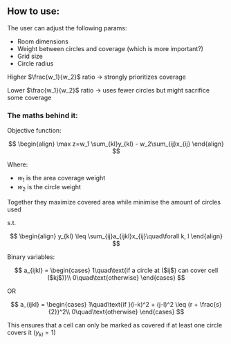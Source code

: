 ## How to use:

The user can adjust the following params: 
- Room dimensions
- Weight between circles and coverage (which is more important?)
- Grid size
- Circle radius

Higher $\frac{w_1}{w_2}$ ratio $\to$ strongly prioritizes coverage

Lower $\frac{w_1}{w_2}$ ratio $\to$ uses fewer circles but might sacrifice some coverage

### The maths behind it:

Objective function: 

$$
\begin{align}
\max z=w_1 \sum_{kl}y_{kl} - w_2\sum_{ij}x_{ij}
\end{align}
$$

Where: 
- $w_1$ is the area coverage weight
- $w_2$ is the circle weight

Together they maximize covered area while minimise the amount of circles used

s.t.

$$
\begin{align}
y_{kl} \leq \sum_{ij}a_{ijkl}x_{ij}\quad\forall k, l
\end{align}
$$

Binary variables: 

$$
a_{ijkl} = 
\begin{cases}
1\quad\text{if a circle at ($ij$) can cover cell ($kj$)}\\
0\quad\text{otherwise}
\end{cases}
$$

OR

$$
a_{ijkl} = 
\begin{cases}
1\quad\text{if }(i-k)^2 + (j-l)^2 \leq (r + \frac{s}{2})^2\\
0\quad\text{otherwise}
\end{cases}
$$

This ensures that a cell can only be marked as covered if at least one circle covers it ($y_{kl} = 1$)

